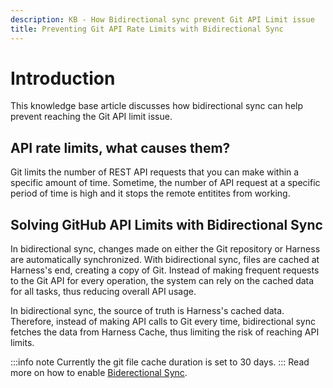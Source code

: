```yaml
---
description: KB - How Bidirectional sync prevent Git API Limit issue
title: Preventing Git API Rate Limits with Bidirectional Sync
---
```

# Introduction

This knowledge base article discusses how bidirectional sync can help prevent reaching the Git API limit issue. 

## API rate limits, what causes them?

Git limits the number of REST API requests that you can make within a specific amount of time. Sometime, the number of API request at a specific period of time is high and it stops the remote entitites from working.

## Solving GitHub API Limits with Bidirectional Sync

In bidirectional sync, changes made on either the Git repository or Harness are automatically synchronized. With bidirectional sync, files are cached at Harness's end, creating a copy of Git. Instead of making frequent requests to the Git API for every operation, the system can rely on the cached data for all tasks, thus reducing overall API usage.

In bidirectional sync, the source of truth is Harness's cached data. Therefore, instead of making API calls to Git every time, bidirectional sync fetches the data from Harness Cache, thus limiting the risk of reaching API limits.

:::info note
Currently the git file cache duration is set to 30 days.
:::
Read more on how to enable [Biderectional Sync](/docs/platform/git-experience/gitexp-bidir-sync-setup/).


